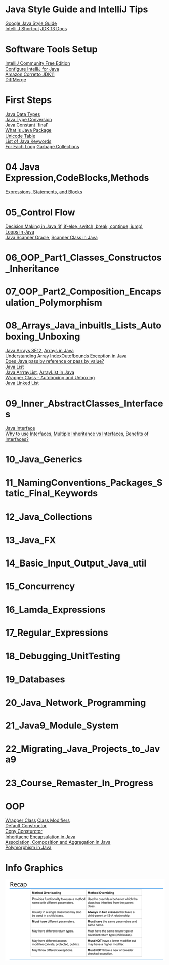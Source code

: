 # Java Style Guide and IntelliJ Tips
[Google Java Style Guide](https://google.github.io/styleguide/javaguide.html)\
[Intelli J Shortcut](https://www.jetbrains.com/help/idea/mastering-keyboard-shortcuts.html)
[JDK 13 Docs](https://docs.oracle.com/en/java/javase/13/)

# Software Tools Setup
[IntelliJ Community Free Edition](https://www.jetbrains.com/idea/download/#section=windows)\
[Configure IntelliJ for Java](https://www.udemy.com/course/java-the-complete-java-developer-course/learn/lecture/15400982#announcements)\
[Amazon Corretto JDK11](https://docs.aws.amazon.com/corretto/latest/corretto-11-ug/downloads-list.html)\
[DiffMerge](https://sourcegear.com/diffmerge/downloads.php)

# First Steps
[Java Data Types](https://www.javatpoint.com/java-data-types)\
[Java Type Conversion](https://www.geeksforgeeks.org/type-conversion-java-examples/)\
[Java Constant 'final'](https://www.tutorialspoint.com/what-is-a-constant-and-how-to-define-constants-in-java)\
[What is Java Package](https://docs.oracle.com/javase/tutorial/java/concepts/package.html)\
[Unicode Table](https://unicode-table.com/en/#ipa-extensions)\
[List of Java Keywords](https://en.wikipedia.org/wiki/List_of_Java_keywords)\
[For Each Loop](https://www.geeksforgeeks.org/for-each-loop-in-java/)
[Garbage Collections](https://www.oracle.com/webfolder/technetwork/tutorials/obe/java/gc01/index.html)

# 04 Java Expression,CodeBlocks,Methods
[Expressions, Statements, and Blocks](https://docs.oracle.com/javase/tutorial/java/nutsandbolts/expressions.html)

# 05_Control Flow
[Decision Making in Java (if, if-else, switch, break, continue, jump)](https://www.geeksforgeeks.org/decision-making-javaif-else-switch-break-continue-jump/)\
[Loops in Java](https://www.geeksforgeeks.org/loops-in-java/)\
[Java Scanner Oracle](https://docs.oracle.com/javase/10/docs/api/java/util/Scanner.html), [Scanner Class in Java](https://www.geeksforgeeks.org/scanner-class-in-java/)

# 06_OOP_Part1_Classes_Constructos_Inheritance

# 07_OOP_Part2_Composition_Encapsulation_Polymorphism

# 08_Arrays_Java_inbuitls_Lists_Autoboxing_Unboxing
[Java Arrays SE12](https://docs.oracle.com/en/java/javase/12/docs/api/java.base/java/util/Arrays.html), [Arrays in Java](https://www.geeksforgeeks.org/arrays-in-java/)\
[Understanding Array IndexOutofbounds Exception in Java](https://www.geeksforgeeks.org/understanding-array-indexoutofbounds-exception-in-java/)\
[Does Java pass by reference or pass by value?](https://www.javaworld.com/article/2077424/learn-java-does-java-pass-by-reference-or-pass-by-value.html)\
[Java List](https://docs.oracle.com/javase/8/docs/api/java/util/List.html)\
[Java ArrrayList](https://docs.oracle.com/en/java/javase/11/docs/api/java.base/java/util/ArrayList.html), [ArrayList in Java](https://www.geeksforgeeks.org/arraylist-in-java/)\
[Wrapper Class - Autoboxing and Unboxing](https://www.geeksforgeeks.org/autoboxing-unboxing-java/)\
[Java Linked List](https://www.geeksforgeeks.org/linked-list-in-java/)

# 09_Inner_AbstractClasses_Interfaces
[Java Interface](https://www.geeksforgeeks.org/interfaces-in-java/)\
[Why to use Interfaces, Multiple Inheritance vs Interfaces, Benefits of Interfaces?](https://stackoverflow.com/questions/8531292/why-to-use-interfaces-multiple-inheritance-vs-interfaces-benefits-of-interface)

# 10_Java_Generics
# 11_NamingConventions_Packages_Static_Final_Keywords

# 12_Java_Collections

# 13_Java_FX

# 14_Basic_Input_Output_Java_util

# 15_Concurrency

# 16_Lamda_Expressions

# 17_Regular_Expressions

# 18_Debugging_UnitTesting

# 19_Databases

# 20_Java_Network_Programming

# 21_Java9_Module_System

# 22_Migrating_Java_Projects_to_Java9

# 23_Course_Remaster_In_Progress

# OOP
[Wrapper Class](https://www.geeksforgeeks.org/wrapper-classes-java/)
[Class Modifiers](http://tutorials.jenkov.com/java/access-modifiers.html#default-package-access-modifier)\
[Default Constructor](https://www.geeksforgeeks.org/g-fact-50/)\
[Copy Consturctor](https://www.geeksforgeeks.org/copy-constructor-in-java/)\
[Inheritacne](https://www.geeksforgeeks.org/inheritance-in-java/)
[Encapsulation in Java](https://www.geeksforgeeks.org/encapsulation-in-java/)\
[Association, Composition and Aggregation in Java](https://www.geeksforgeeks.org/association-composition-aggregation-java/)\
[Polymorphism in Java](https://www.geeksforgeeks.org/polymorphism-in-java/)

# Info Graphics
![Overloading_vs_Overriding.png](https://github.com/Blackdog-Programmer/JAVA/blob/master/References/Overloading_vs_Overriding.png)

